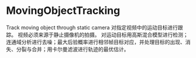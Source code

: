 # MovingObjectTracking
Track moving object through static camera
对指定视频中的运动目标进行跟踪。
视频必须来源于静止摄像机的拍摄。
对运动目标用高斯混合模型进行检测；连通域分析进行去噪；最大后验概率进行相邻帧目标对应，并处理目标的出现、消失、分裂与合并；用卡尔曼滤波进行轨迹的最优估计。
